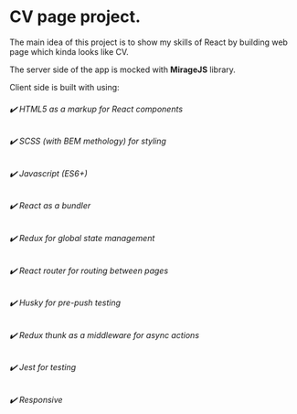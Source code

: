 # CV page project. 
The main idea of this project is to show my skills of React by building web page which kinda looks like CV. 

The server side of the app is mocked with **MirageJS** library. 

Client side is built with using: 
###### ✔️ HTML5 as a markup for React components
###### ✔️ SCSS (with BEM methology) for styling
###### ✔️ Javascript (ES6+) 
###### ✔️ React as a bundler
###### ✔️ Redux for global state management
###### ✔️ React router for routing between pages 
###### ✔️ Husky for pre-push testing 
###### ✔️ Redux thunk as a middleware for async actions
###### ✔️ Jest for testing 
###### ✔️ Responsive
